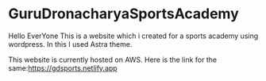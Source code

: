 # GuruDronacharyaSportsAcademy

Hello EverYone This is a website which i created for a sports academy using wordpress.
In this I used Astra theme.

This website is currently hosted on AWS.
Here is the link for the same:https://gdsports.netlify.app
